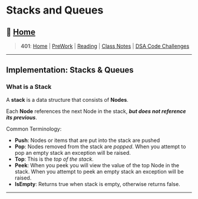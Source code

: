 # Stacks and Queues

## 🏡 [**Home**](https://mistidinzy.github.io/ReadingNotes/)

> **401**: [Home](/401home.md)
|
[PreWork](/401/PreworkRM.md)
|
[Reading](/401/ReadingRM.md)
|
[Class Notes](/401/ClassRM.md)
|
[DSA Code Challenges](https://mistidinzy.github.io/data-structures-and-algorithms/)
>

_____

## Implementation: Stacks & Queues

### What is a Stack

A **stack** is a data structure that consists of **Nodes**.

Each **Node** references the next Node in the stack, ***but does not reference its previous***.

Common Terminology:

* **Push**: Nodes or items that are put into the stack are pushed
* **Pop**: Nodes removed from the stack are *popped*. When you attempt to pop an empty stack an exception will be raised.
* **Top**: This is the *top of the stack*.
* **Peek**: When you peek you will view the value of the top Node in the stack. When you attempt to peek an empty stack an exception will be raised.
* **IsEmpty**: Returns true when stack is empty, otherwise returns false.

_____
